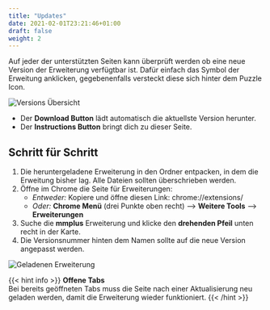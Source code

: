 ```yaml
---
title: "Updates"
date: 2021-02-01T23:21:46+01:00
draft: false
weight: 2
---
```


Auf jeder der unterstützten Seiten kann überprüft werden ob eine neue Version der Erweiterung verfügtbar ist.
Dafür einfach das Symbol der Erweitung anklicken, gegebenenfalls versteckt diese sich hinter dem Puzzle Icon.

![Versions Übersicht](/img/update.png)

* Der **Download Button** lädt automatisch die aktuellste Version herunter.
* Der **Instructions Button** bringt dich zu dieser Seite.

## Schritt für Schritt

1. Die heruntergeladene Erweiterung in den Ordner entpacken, in dem die Erweitung bisher lag. Alle Dateien sollten
überschrieben werden.
2. Öffne im Chrome die Seite für Erweiterungen:
	- *Entweder:* Kopiere und öffne diesen Link: chrome://extensions/
	- *Oder:* **Chrome Menü** (drei Punkte oben recht) --> **Weitere Tools** --> **Erweiterungen**
3. Suche die **mmplus** Erweiterung und klicke den **drehenden Pfeil** unten recht in der Karte.
4. Die Versionsnummer hinten dem Namen sollte auf die neue Version angepasst werden.

![Geladenen Erweiterung](/img/final.png)

{{< hint info >}}
**Offene Tabs**\
Bei bereits geöffneten Tabs muss die Seite nach einer Aktualisierung neu geladen werden, damit die Erweiterung wieder funktioniert.
{{< /hint >}}